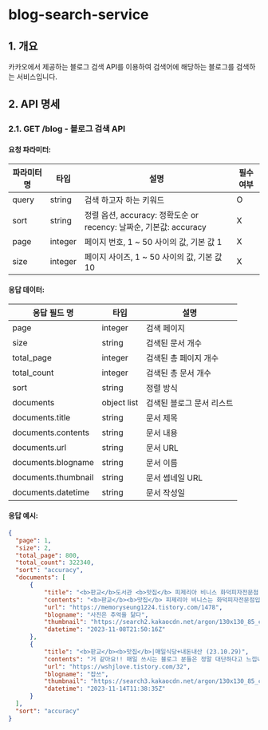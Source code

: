 # blog-search-service

## 1. 개요

카카오에서 제공하는 블로그 검색 API를 이용하여 검색어에 해당하는 블로그를 검색하는 서비스입니다.

## 2. API 명세

### 2.1. GET /blog - 블로그 검색 API

#### 요청 파라미터:

|파라미터명|타입|설명|필수여부|  
|---|---|---|---|   
|query|string|검색 하고자 하는 키워드|O|    
|sort|string|정렬 옵션, accuracy: 정확도순 or recency: 날짜순, 기본값: accuracy|X|  
|page|integer|페이지 번호, 1 ~ 50 사이의 값, 기본 값 1|X|     
|size|integer|페이지 사이즈, 1 ~ 50 사이의 값, 기본 값 10|X|     

#### 응답 데이터:

| 응답 필드 명 | 타입          | 설명             |  
|-------------|-------------|----------------|   
| page | integer     | 검색 페이지         |                       
| size | string      | 검색된 문서 개수      |                  
| total_page | integer     | 검색된 총 페이지 개수   |              
| total_count | integer     | 검색된 총 문서 개수    |                
| sort | string      | 정렬 방식          |                         
| documents | object list | 검색된 블로그 문서 리스트 |
| documents.title | string | 문서 제목          |
| documents.contents | string | 문서 내용          |
| documents.url | string | 문서 URL         |
| documents.blogname | string | 문서 이름          |
| documents.thumbnail | string | 문서 썸네일 URL     |
| documents.datetime | string | 문서 작성일        |

#### 응답 예시:

  ```json
  {
    "page": 1,
    "size": 2,
    "total_page": 800,
    "total_count": 322340,
    "sort": "accuracy",
    "documents": [
        {
            "title": "<b>판교</b>도서관 <b>맛집</b> 피제리아 비니스 화덕피자전문점 후기",
            "contents": "<b>판교</b><b>맛집</b> 피제리아 비니스는 화덕피자전문점입니다. 저희가 육아휴직이라서 평일 점심에 갔는데요. 이렇게 여유 있는 사람들이 많구나 싶을 정도로 <b>판교</b>도서관 <b>맛집</b> 피제리아 비니스 홀이 꽉 찼네요. 한 테이블이 있어서 입장할 수 있었습니다. 늘 도미노피자, 피자헛 등 집에서 배달해 먹는 피자만 먹다가 이탈리아...",
            "url": "https://memoryseung1224.tistory.com/1478",
            "blogname": "사진은 추억을 닮다",
            "thumbnail": "https://search2.kakaocdn.net/argon/130x130_85_c/7Ls9PF44n9s",
            "datetime": "2023-11-08T21:50:16Z"
        },
        {
            "title": "<b>판교</b><b>맛집</b>|매일식당+내돈내산 (23.10.29)",
            "contents": "거 같아요!! 매일 쓰시는 블로그 분들은 정말 대단하다고 느낍니다... 저도 최대한 글 많이 쓰고 많은 정보를 전달드리겠습니다. 오늘은 <b>판교</b>역 근처에 위치하고 있는 <b>판교</b><b>맛집</b> 매일식당 에 방문 및 알아보려고 합니다. 사전 평은 여러번 가는 음식점이지만, 김치가 변경되어서 아쉽다... <b>판교</b>의 <b>맛집</b>인 <b>판교</b>매일식당...",
            "url": "https://wshjlove.tistory.com/32",
            "blogname": "잡쓰",
            "thumbnail": "https://search3.kakaocdn.net/argon/130x130_85_c/9vphSziaxph",
            "datetime": "2023-11-14T11:38:35Z"
        }
    ],
    "sort": "accuracy"
}
  ```






